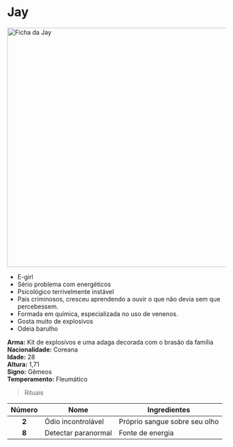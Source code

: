 # Jay

<p><img src="/docs/assets/images/FichaJay%EC%9E%AC.jpg" width="550" height="550" alt="Ficha da Jay" title="muito egirl pronta pra fuder teu psicologico"></p>

* E-girl
* Sério problema com energéticos
* Psicológico terrivelmente instável
* Pais criminosos, cresceu aprendendo a ouvir o que não devia sem que percebessem.
* Formada em química, especializada no uso de venenos. 
* Gosta muito de explosivos
* Odeia barulho

**Arma:** Kit de explosivos e uma adaga decorada com o brasão da família <br>
**Nacionalidade:** Coreana <br>
**Idade:** 28 <br>
**Altura:** 1,71 <br>
**Signo:** Gêmeos <br>
**Temperamento:** Fleumático <br>

> Rituais

| Número | Nome                | Ingredientes                  |
| :----: | ------------------- | ----------------------------- |
| **2**  | Ódio incontrolável  | Próprio sangue sobre seu olho |
| **8**  | Detectar paranormal | Fonte de energia              |